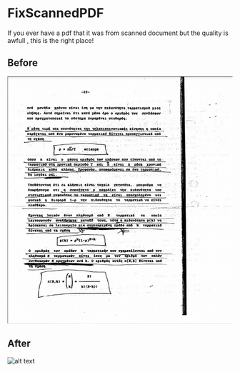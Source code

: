 # FixScannedPDF

If you ever have a pdf that it was from scanned document but the quality is awfull , this is the right place!

## Before

![Alt text](./assets/before.jpg?raw=true)

## After

![alt text](https://github.com/VasilisMpletsos/FixScannedPDF/blob/assets/fixed.jpg?raw=true)
